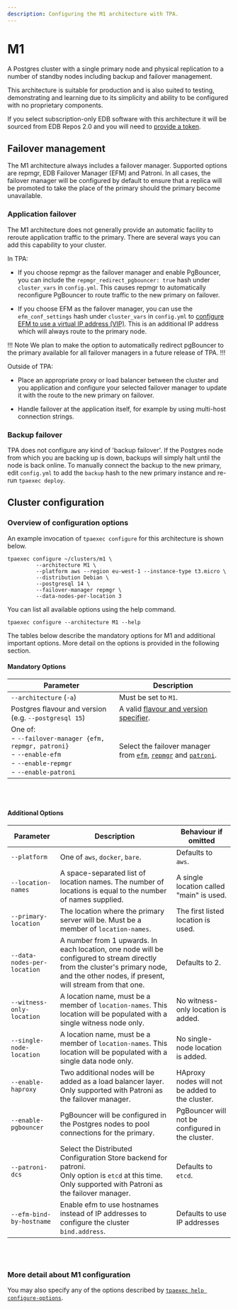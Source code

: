 ```yaml
---
description: Configuring the M1 architecture with TPA.
---
```


# M1

A Postgres cluster with a single primary node and physical replication
to a number of standby nodes including backup and failover management.

This architecture is suitable for production and is also suited to
testing, demonstrating and learning due to its simplicity and ability to
be configured with no proprietary components.

If you select subscription-only EDB software with this architecture
it will be sourced from EDB Repos 2.0 and you will need to 
[provide a token](edb_repositories.md).

## Failover management

The M1 architecture always includes a failover manager. Supported
options are repmgr, EDB Failover Manager (EFM) and Patroni. In all
cases, the failover manager will be configured by default to ensure that
a replica will be promoted to take the place of the primary should the
primary become unavailable. 

### Application failover

The M1 architecture does not generally provide an automatic facility to
reroute application traffic to the primary. There are several ways you
can add this capability to your cluster.

In TPA:

* If you choose repmgr as the failover manager and enable PgBouncer, you
  can include the `repmgr_redirect_pgbouncer: true` hash under
  `cluster_vars` in `config.yml`. This causes repmgr to automatically
  reconfigure PgBouncer to route traffic to the new primary on failover.
  
* If you choose EFM as the failover manager, you can use the
  `efm_conf_settings` hash under `cluster_vars` in `config.yml` to
  [configure EFM to use a virtual IP address
  (VIP)](/efm/latest/04_configuring_efm/05_using_vip_addresses/). This
  is an additional IP address which will always route to the primary
  node.

!!! Note
We plan to make the option to automatically redirect pgBouncer to the
primary available for all failover managers in a future release of TPA.
!!!

Outside of TPA:

* Place an appropriate proxy or load balancer between the cluster and
  you application and configure your selected failover manager to update
  it with the route to the new primary on failover.

* Handle failover at the application itself, for example by using
  multi-host connection strings.

### Backup failover

TPA does not configure any kind of 'backup failover'. If the Postgres
node from which you are backing up is down, backups will simply halt
until the node is back online. To manually connect the backup to the new
primary, edit `config.yml` to add the `backup` hash to the new primary
instance and re-run `tpaexec deploy`. 

## Cluster configuration

### Overview of configuration options

An example invocation of `tpaexec configure` for this architecture
is shown below.

```shell
tpaexec configure ~/clusters/m1 \
         --architecture M1 \
         --platform aws --region eu-west-1 --instance-type t3.micro \
         --distribution Debian \
         --postgresql 14 \
         --failover-manager repmgr \
         --data-nodes-per-location 3
```

You can list all available options using the help command.

```shell
tpaexec configure --architecture M1 --help
```

The tables below describe the mandatory options for M1
and additional important options.
More detail on the options is provided in the following section.

#### Mandatory Options

| Parameter                                             | Description                                                                                 |
|-------------------------------------------------------|---------------------------------------------------------------------------------------------|
| `--architecture` (`-a`)                               | Must be set to `M1`.                                                                        |
| Postgres flavour and version (e.g. `--postgresql 15`) | A valid [flavour and version specifier](tpaexec-configure.md#postgres-flavour-and-version). |
| One of: <br> - `--failover-manager {efm, repmgr, patroni}`<br>- `--enable-efm`<br> - `--enable-repmgr`<br>- `--enable-patroni`  | Select the failover manager from [`efm`](efm.md), [`repmgr`](repmgr.md) and [`patroni`](patroni.md).                                                  |

<br/><br/>

#### Additional Options

| Parameter                 | Description                                                                                                       | Behaviour if omitted                                                                                 |
|---------------------------|-------------------------------------------------------------------------------------------------------------------|------------------------------------------------------------------------------------------------------|
| `--platform`              | One of `aws`, `docker`, `bare`.                                                                                   | Defaults to `aws`.                                                                                   |
| `--location-names` | A space-separated list of location names. The number of locations is equal to the number of names supplied. | A single location called "main" is used. |
| `--primary-location` | The location where the primary server will be. Must be a member of `location-names`. | The first listed location is used. |
| `--data-nodes-per-location` | A number from 1 upwards. In each location, one node will be configured to stream directly from the cluster's primary node, and the other nodes, if present, will stream from that one. | Defaults to 2.
| `--witness-only-location` | A location name, must be a member of `location-names`. This location will be populated with a single witness node only. | No witness-only location is added. |
| `--single-node-location` | A location name, must be a member of `location-names`.  This location will be populated with a single data node only. | No single-node location is added. |
| `--enable-haproxy`        | Two additional nodes will be added as a load balancer layer.<br/>Only supported with Patroni as the failover manager. | HAproxy nodes will not be added to the cluster.                                                      |
| `--enable-pgbouncer`        | PgBouncer will be configured in the Postgres nodes to pool connections for the primary. | PgBouncer will not be configured in the cluster.                                                      |
| `--patroni-dcs`           | Select the Distributed Configuration Store backend for patroni.<br/>Only option is `etcd` at this time. <br/>Only supported with Patroni as the failover manager. | Defaults to `etcd`. |
| `--efm-bind-by-hostname` | Enable efm to use hostnames instead of IP addresses to configure the cluster `bind.address`. | Defaults to use IP addresses |

<br/><br/>

### More detail about M1 configuration

You may also specify any of the options described by
[`tpaexec help configure-options`](tpaexec-configure.md).
